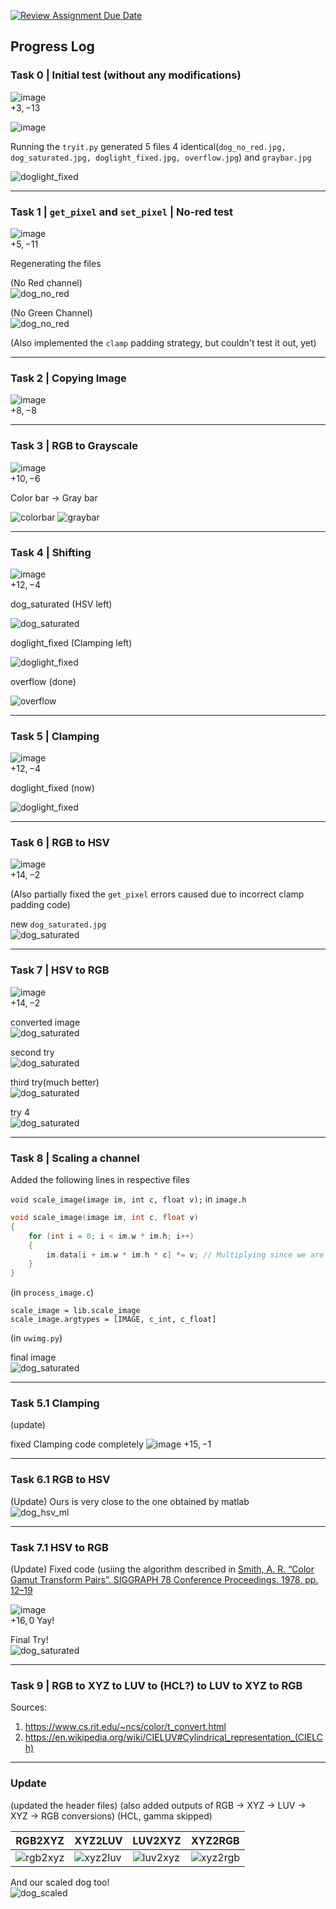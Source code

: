 [![Review Assignment Due Date](https://classroom.github.com/assets/deadline-readme-button-24ddc0f5d75046c5622901739e7c5dd533143b0c8e959d652212380cedb1ea36.svg)](https://classroom.github.com/a/uTaOBd9y)
## Progress Log

### Task 0 | Initial test (without any modifications)

![image](https://github.com/cv-in-c/homework-1--play-with-pixels-and-colours-npxx/assets/96121824/7c3bb79d-7c1f-4bd6-b53a-a41e2903e862)<br>
$+3, -13$

![image](https://github.com/cv-in-c/homework-1--play-with-pixels-and-colours-npxx/assets/96121824/bda44abc-f10e-4be9-8fb8-7d8c9fa77b0f)

Running the `tryit.py` generated 5 files 
4 identical(`dog_no_red.jpg, dog_saturated.jpg, doglight_fixed.jpg, overflow.jpg`) and `graybar.jpg`

![doglight_fixed](https://github.com/cv-in-c/homework-1--play-with-pixels-and-colours-npxx/assets/96121824/be1e98b1-20dd-4596-a37f-1cd0b3767bff)

<hr>

### Task 1 | `get_pixel` and `set_pixel` | No-red test

![image](https://github.com/cv-in-c/homework-1--play-with-pixels-and-colours-npxx/assets/96121824/3aac6f6e-96cd-4e38-b2ed-15a3745ed54b)<br>
$+5, -11$

Regenerating the files

(No Red channel)<br>
![dog_no_red](https://github.com/cv-in-c/homework-1--play-with-pixels-and-colours-npxx/assets/96121824/c29705d3-076d-4fa1-9fb1-82ccd9b2ed91)

(No Green Channel)<br>
![dog_no_red](https://github.com/cv-in-c/homework-1--play-with-pixels-and-colours-npxx/assets/96121824/902aeb83-b114-47fe-8138-8dcd87384cd8)

(Also implemented the `clamp` padding strategy, but couldn't test it out, yet)
<hr>

### Task 2 | Copying Image

![image](https://github.com/cv-in-c/homework-1--play-with-pixels-and-colours-npxx/assets/96121824/1bea72a4-4948-41f1-8d5a-f1ee56ebc030)<br>
$+8, -8$

<hr>

### Task 3 | RGB to Grayscale

![image](https://github.com/cv-in-c/homework-1--play-with-pixels-and-colours-npxx/assets/96121824/76ad228a-7a4e-42b7-bb3b-e32e681663f4)<br>
$+10, -6$

Color bar $\to$ Gray bar

![colorbar](https://github.com/cv-in-c/homework-1--play-with-pixels-and-colours-npxx/assets/96121824/dd5f5d04-835e-4025-ad74-2f6089df0eb2)
![graybar](https://github.com/cv-in-c/homework-1--play-with-pixels-and-colours-npxx/assets/96121824/4923f847-6aaa-4c9a-bc41-74078132319c)

<hr>

### Task 4 | Shifting

![image](https://github.com/cv-in-c/homework-1--play-with-pixels-and-colours-npxx/assets/96121824/0dbf3c01-f708-4b6e-a4ba-27886c334db5)<br>
$+12, -4$

dog_saturated (HSV left)

![dog_saturated](https://github.com/cv-in-c/homework-1--play-with-pixels-and-colours-npxx/assets/96121824/1b0edab0-0c05-4e9e-beda-03ea390647ba)

doglight_fixed (Clamping left)

![doglight_fixed](https://github.com/cv-in-c/homework-1--play-with-pixels-and-colours-npxx/assets/96121824/72f3e9f4-da17-4e01-b361-6ca052a538ed)

overflow (done)

![overflow](https://github.com/cv-in-c/homework-1--play-with-pixels-and-colours-npxx/assets/96121824/2e2e860e-e57f-4c5f-ad5e-6913b38bc721)

<hr>

### Task 5 | Clamping

![image](https://github.com/cv-in-c/homework-1--play-with-pixels-and-colours-npxx/assets/96121824/457c7b32-722f-4217-85b2-199755d52e11)<br>
$+12, -4$

doglight_fixed (now)

![doglight_fixed](https://github.com/cv-in-c/homework-1--play-with-pixels-and-colours-npxx/assets/96121824/806a0b00-92fe-4eaa-a851-53e0ea01e897)

<hr>

### Task 6 | RGB to HSV

![image](https://github.com/cv-in-c/homework-1--play-with-pixels-and-colours-npxx/assets/96121824/e196a110-5c1b-4f7a-b1d0-4ec51af28cbd)<br>
$+14, -2$

(Also partially fixed the `get_pixel` errors caused due to incorrect clamp padding code)

new `dog_saturated.jpg`<br>
![dog_saturated](https://github.com/cv-in-c/homework-1--play-with-pixels-and-colours-npxx/assets/96121824/fd4bd0fc-2027-427f-8a7a-9702d7366c3a)

<hr>

### Task 7 | HSV to RGB

![image](https://github.com/cv-in-c/homework-1--play-with-pixels-and-colours-npxx/assets/96121824/0a9b4bfc-c266-4aa3-b17a-eef9ff0cb121)<br>
$+14, -2$

converted image<br>
![dog_saturated](https://github.com/cv-in-c/homework-1--play-with-pixels-and-colours-npxx/assets/96121824/92b00648-d69f-4a3a-bf30-e922a9dc7d5c)

second try<br>
![dog_saturated](https://github.com/cv-in-c/homework-1--play-with-pixels-and-colours-npxx/assets/96121824/1af0b14c-e961-42b2-8f0b-4036984248d7)

third try(much better)<br>
![dog_saturated](https://github.com/cv-in-c/homework-1--play-with-pixels-and-colours-npxx/assets/96121824/40a6c499-0731-451c-9604-7af23517214b)

try 4<br>
![dog_saturated](https://github.com/cv-in-c/homework-1--play-with-pixels-and-colours-npxx/assets/96121824/6c0bfb94-6e47-4e02-8020-d7907cacf328)

<hr>

### Task 8 | Scaling a channel

Added the following lines in respective files

`void scale_image(image im, int c, float v);` in `image.h`
```C
void scale_image(image im, int c, float v)
{
    for (int i = 0; i < im.w * im.h; i++)
    {
        im.data[i + im.w * im.h * c] *= v; // Multiplying since we are scaling
    }
}
```
(in `process_image.c`)

```Py
scale_image = lib.scale_image
scale_image.argtypes = [IMAGE, c_int, c_float]
```
(in `uwimg.py`)

final image<br>
![dog_saturated](https://github.com/cv-in-c/homework-1--play-with-pixels-and-colours-npxx/assets/96121824/246f9fd2-1b9f-4793-a90e-c9659106f14c)

<hr>

### Task 5.1 Clamping
(update)

fixed Clamping code completely
![image](https://github.com/cv-in-c/homework-1--play-with-pixels-and-colours-npxx/assets/96121824/234cdbb0-a8a0-490b-b8d6-805cbcdc4a18)
$+15, -1$

<hr>

### Task 6.1 RGB to HSV

(Update)
Ours is very close to the one obtained by matlab<br>
![dog_hsv_ml](https://github.com/cv-in-c/homework-1--play-with-pixels-and-colours-npxx/assets/96121824/47d8b08a-91b1-4874-855a-d6447c872975)

<hr>

### Task 7.1 HSV to RGB

(Update)
Fixed code (usiing the algorithm described in [Smith, A. R. “Color Gamut Transform Pairs”. SIGGRAPH 78 Conference Proceedings. 1978, pp. 12–19](/color78.pdf)

![image](https://github.com/cv-in-c/homework-1--play-with-pixels-and-colours-npxx/assets/96121824/6f1d53cd-ffcc-468d-8408-de14aed0aee8)<br>
$+16, 0$ Yay!

Final Try!<br>
![dog_saturated](https://github.com/cv-in-c/homework-1--play-with-pixels-and-colours-npxx/assets/96121824/cb5de956-5838-487e-9562-505ed6d77f48)

<hr>

### Task 9 | RGB to XYZ to LUV to (HCL?) to LUV to XYZ to RGB

Sources:<br>
1. https://www.cs.rit.edu/~ncs/color/t_convert.html
2. https://en.wikipedia.org/wiki/CIELUV#Cylindrical_representation_(CIELCh)

<hr>

### Update

(updated the header files)
(also added outputs of RGB -> XYZ -> LUV -> XYZ -> RGB conversions)
(HCL, gamma skipped)

|  RGB2XYZ  | XYZ2LUV  | LUV2XYZ  |   XYZ2RGB  |
| ---       |   ---    | ---      | ---        |
|![rgb2xyz](https://github.com/cv-in-c/homework-1--play-with-pixels-and-colours-npxx/assets/96121824/4fc17ce2-469b-4aeb-b828-1dfd135f7b60) |  ![xyz2luv](https://github.com/cv-in-c/homework-1--play-with-pixels-and-colours-npxx/assets/96121824/de32e167-ca0a-4a29-82c8-6a0e74f36f06)|  ![luv2xyz](https://github.com/cv-in-c/homework-1--play-with-pixels-and-colours-npxx/assets/96121824/2596aa7e-2bcb-4ede-ac9b-b2c03aac260c)|  ![xyz2rgb](https://github.com/cv-in-c/homework-1--play-with-pixels-and-colours-npxx/assets/96121824/e472f4ba-4605-4511-8d84-d1b7af688064)|
  
And our scaled dog too!<br>
![dog_scaled](https://github.com/cv-in-c/homework-1--play-with-pixels-and-colours-npxx/assets/96121824/6582109d-c6ca-47a6-90df-948856073b44)
